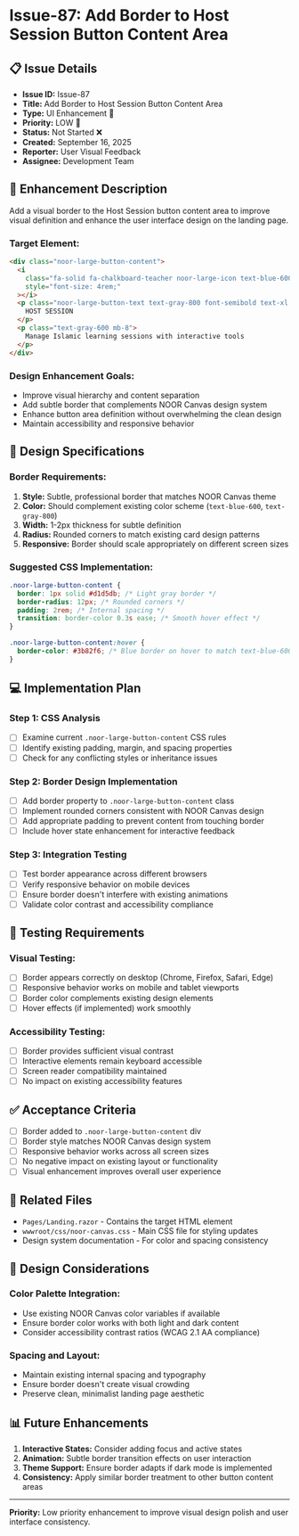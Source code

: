 # Issue-87: Add Border to Host Session Button Content Area

## 📋 **Issue Details**

- **Issue ID:** Issue-87
- **Title:** Add Border to Host Session Button Content Area
- **Type:** UI Enhancement 🎨
- **Priority:** LOW 🔹
- **Status:** Not Started ❌
- **Created:** September 16, 2025
- **Reporter:** User Visual Feedback
- **Assignee:** Development Team

## 🎯 **Enhancement Description**

Add a visual border to the Host Session button content area to improve visual definition and enhance the user interface design on the landing page.

### **Target Element:**

```html
<div class="noor-large-button-content">
  <i
    class="fa-solid fa-chalkboard-teacher noor-large-icon text-blue-600 mb-6"
    style="font-size: 4rem;"
  ></i>
  <p class="noor-large-button-text text-gray-800 font-semibold text-xl mb-4">
    HOST SESSION
  </p>
  <p class="text-gray-600 mb-8">
    Manage Islamic learning sessions with interactive tools
  </p>
</div>
```

### **Design Enhancement Goals:**

- Improve visual hierarchy and content separation
- Add subtle border that complements NOOR Canvas design system
- Enhance button area definition without overwhelming the clean design
- Maintain accessibility and responsive behavior

## 🎨 **Design Specifications**

### **Border Requirements:**

1. **Style:** Subtle, professional border that matches NOOR Canvas theme
2. **Color:** Should complement existing color scheme (`text-blue-600`, `text-gray-800`)
3. **Width:** 1-2px thickness for subtle definition
4. **Radius:** Rounded corners to match existing card design patterns
5. **Responsive:** Border should scale appropriately on different screen sizes

### **Suggested CSS Implementation:**

```css
.noor-large-button-content {
  border: 1px solid #d1d5db; /* Light gray border */
  border-radius: 12px; /* Rounded corners */
  padding: 2rem; /* Internal spacing */
  transition: border-color 0.3s ease; /* Smooth hover effect */
}

.noor-large-button-content:hover {
  border-color: #3b82f6; /* Blue border on hover to match text-blue-600 */
}
```

## 💻 **Implementation Plan**

### **Step 1: CSS Analysis**

- [ ] Examine current `.noor-large-button-content` CSS rules
- [ ] Identify existing padding, margin, and spacing properties
- [ ] Check for any conflicting styles or inheritance issues

### **Step 2: Border Design Implementation**

- [ ] Add border property to `.noor-large-button-content` class
- [ ] Implement rounded corners consistent with NOOR Canvas design
- [ ] Add appropriate padding to prevent content from touching border
- [ ] Include hover state enhancement for interactive feedback

### **Step 3: Integration Testing**

- [ ] Test border appearance across different browsers
- [ ] Verify responsive behavior on mobile devices
- [ ] Ensure border doesn't interfere with existing animations
- [ ] Validate color contrast and accessibility compliance

## 🧪 **Testing Requirements**

### **Visual Testing:**

- [ ] Border appears correctly on desktop (Chrome, Firefox, Safari, Edge)
- [ ] Responsive behavior works on mobile and tablet viewports
- [ ] Border color complements existing design elements
- [ ] Hover effects (if implemented) work smoothly

### **Accessibility Testing:**

- [ ] Border provides sufficient visual contrast
- [ ] Interactive elements remain keyboard accessible
- [ ] Screen reader compatibility maintained
- [ ] No impact on existing accessibility features

## ✅ **Acceptance Criteria**

- [ ] Border added to `.noor-large-button-content` div
- [ ] Border style matches NOOR Canvas design system
- [ ] Responsive behavior works across all screen sizes
- [ ] No negative impact on existing layout or functionality
- [ ] Visual enhancement improves overall user experience

## 🔗 **Related Files**

- `Pages/Landing.razor` - Contains the target HTML element
- `wwwroot/css/noor-canvas.css` - Main CSS file for styling updates
- Design system documentation - For color and spacing consistency

## 🎨 **Design Considerations**

### **Color Palette Integration:**

- Use existing NOOR Canvas color variables if available
- Ensure border color works with both light and dark content
- Consider accessibility contrast ratios (WCAG 2.1 AA compliance)

### **Spacing and Layout:**

- Maintain existing internal spacing and typography
- Ensure border doesn't create visual crowding
- Preserve clean, minimalist landing page aesthetic

## 📊 **Future Enhancements**

1. **Interactive States:** Consider adding focus and active states
2. **Animation:** Subtle border transition effects on user interaction
3. **Theme Support:** Ensure border adapts if dark mode is implemented
4. **Consistency:** Apply similar border treatment to other button content areas

---

**Priority:** Low priority enhancement to improve visual design polish and user interface consistency.
